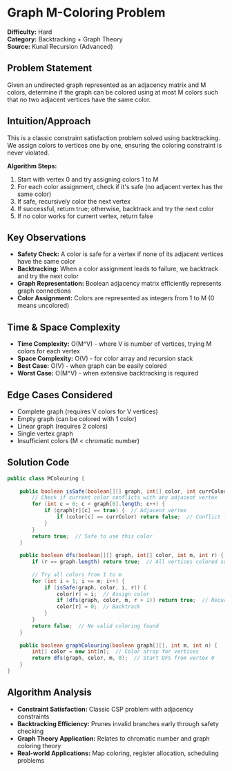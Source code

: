 # Graph M-Coloring Problem

**Difficulty:** Hard  
**Category:** Backtracking + Graph Theory  
**Source:** Kunal Recursion (Advanced)

## Problem Statement
Given an undirected graph represented as an adjacency matrix and M colors, determine if the graph can be colored using at most M colors such that no two adjacent vertices have the same color.

## Intuition/Approach
This is a classic constraint satisfaction problem solved using backtracking. We assign colors to vertices one by one, ensuring the coloring constraint is never violated.

**Algorithm Steps:**
1. Start with vertex 0 and try assigning colors 1 to M
2. For each color assignment, check if it's safe (no adjacent vertex has the same color)
3. If safe, recursively color the next vertex
4. If successful, return true; otherwise, backtrack and try the next color
5. If no color works for current vertex, return false

## Key Observations
- **Safety Check:** A color is safe for a vertex if none of its adjacent vertices have the same color
- **Backtracking:** When a color assignment leads to failure, we backtrack and try the next color
- **Graph Representation:** Boolean adjacency matrix efficiently represents graph connections
- **Color Assignment:** Colors are represented as integers from 1 to M (0 means uncolored)

## Time & Space Complexity
- **Time Complexity:** O(M^V) - where V is number of vertices, trying M colors for each vertex
- **Space Complexity:** O(V) - for color array and recursion stack
- **Best Case:** O(V) - when graph can be easily colored
- **Worst Case:** O(M^V) - when extensive backtracking is required

## Edge Cases Considered
- Complete graph (requires V colors for V vertices)
- Empty graph (can be colored with 1 color)
- Linear graph (requires 2 colors)
- Single vertex graph
- Insufficient colors (M < chromatic number)

## Solution Code
```java
public class MColouring {
    
    public boolean isSafe(boolean[][] graph, int[] color, int currColor, int r) {
        // Check if current color conflicts with any adjacent vertex
        for (int c = 0; c < graph[0].length; c++) {
            if (graph[r][c] == true) {  // Adjacent vertex
                if (color[c] == currColor) return false;  // Conflict found
            }
        }
        return true;  // Safe to use this color
    }
    
    public boolean dfs(boolean[][] graph, int[] color, int m, int r) {
        if (r == graph.length) return true;  // All vertices colored successfully
        
        // Try all colors from 1 to m
        for (int i = 1; i <= m; i++) {
            if (isSafe(graph, color, i, r)) {
                color[r] = i;  // Assign color
                if (dfs(graph, color, m, r + 1)) return true;  // Recurse
                color[r] = 0;  // Backtrack
            }
        }
        return false;  // No valid coloring found
    }
    
    public boolean graphColouring(boolean graph[][], int m, int n) {
        int[] color = new int[n];  // Color array for vertices
        return dfs(graph, color, m, 0);  // Start DFS from vertex 0
    }
}
```

## Algorithm Analysis
- **Constraint Satisfaction:** Classic CSP problem with adjacency constraints
- **Backtracking Efficiency:** Prunes invalid branches early through safety checking
- **Graph Theory Application:** Relates to chromatic number and graph coloring theory
- **Real-world Applications:** Map coloring, register allocation, scheduling problems 